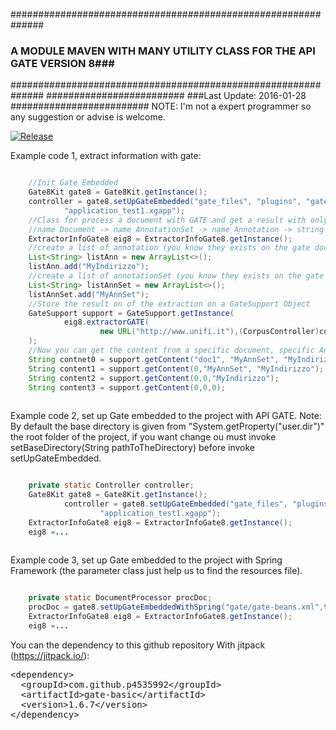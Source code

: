 ##############################################################
### A MODULE MAVEN WITH MANY UTILITY CLASS FOR THE API GATE VERSION 8###
##############################################################
#########################
###Last Update: 2016-01-28
#########################
NOTE: I'm not a expert programmer so any suggestion or advise is welcome.

[![Release](https://img.shields.io/github/release/p4535992/gate-basic.svg?label=maven)](https://jitpack.io/p4535992/gate-basic)

Example code 1, extract information with gate:
```java

    //Init Gate Embedded
    Gate8Kit gate8 = Gate8Kit.getInstance();
    controller = gate8.setUpGateEmbedded("gate_files", "plugins", "gate.xml", "user-gate.xml", "gate.session",
            "application_test1.xgapp");
    //Class for process a document with GATE and get a result with only the st ring value
    //name Document -> name AnnotationSet -> name Annotation -> string content.
    ExtractorInfoGate8 eig8 = ExtractorInfoGate8.getInstance();
    //create a list of annotation (you know they exists on the gate document,otherwise you get null result).....
    List<String> listAnn = new ArrayList<>();
    listAnn.add("MyIndirizzo");
    //create a list of annotationSet (you know they exists on the gate document,otherwise you get null result).....
    List<String> listAnnSet = new ArrayList<>();
    listAnnSet.add("MyAnnSet");
    //Store the result on of the extraction on a GateSupport Object
    GateSupport support = GateSupport.getInstance(
            eig8.extractorGATE(
                    new URL("http://www.unifi.it"),(CorpusController)controller,"corpus_test_1",listAnn,listAnnSet,true)
    );
    //Now you can get the content from a specific document, specific AnnotationSet, specific Annotation.
    String contnet0 = support.getContent("doc1", "MyAnnSet", "MyIndirizzo");
    String content1 = support.getContent(0,"MyAnnSet", "MyIndirizzo");
    String content2 = support.getContent(0,0,"MyIndirizzo");
    String content3 = support.getContent(0,0,0); 
    
```
Example code 2, set up Gate embedded to the project with API GATE.
Note: By default the base directory is given from "System.getProperty("user.dir")" the root folder of the project, if
you want change ou must invoke setBaseDirectory(String pathToTheDirectory) before invoke setUpGateEmbedded.

```java

    private static Controller controller;
    Gate8Kit gate8 = Gate8Kit.getInstance();
            controller = gate8.setUpGateEmbedded("gate_files", "plugins", "gate.xml", "user-gate.xml", "gate.session",
                    "application_test1.xgapp");
    ExtractorInfoGate8 eig8 = ExtractorInfoGate8.getInstance();
    eig8 =...
    
```
Example code 3, set up Gate embedded to the project with Spring Framework (the parameter class just help us to find the
resources file).

```java

    private static DocumentProcessor procDoc;
    procDoc = gate8.setUpGateEmbeddedWithSpring("gate/gate-beans.xml",this.getClass(),"documentProcessor");
    ExtractorInfoGate8 eig8 = ExtractorInfoGate8.getInstance();
    eig8 =...
```


You can the dependency to this github repository With jitpack (https://jitpack.io/):

<!-- Put the Maven coordinates in your HTML: -->
 <pre class="prettyprint">&lt;dependency&gt;
  &lt;groupId&gt;com.github.p4535992&lt;/groupId&gt;
  &lt;artifactId&gt;gate-basic&lt;/artifactId&gt;
  &lt;version&gt;<span id="latest_release">1.6.7</span>&lt;/version&gt;
&lt;/dependency&gt;  </pre>

<!-- Add this script to update "latest_release" span to latest version -->
<script>
      var user = 'p4535992'; // Replace with your user/repo
      var repo = 'gate-basic'

      var xmlhttp = new XMLHttpRequest();
      xmlhttp.onreadystatechange = function() {
          if (xmlhttp.readyState == 4 && xmlhttp.status == 200) {
              var myArr = JSON.parse(xmlhttp.responseText);
              populateRelease(myArr);
          }
      }
      xmlhttp.open("GET", "https://api.github.com/repos/" user + "/" + repo + "/releases", true);
      xmlhttp.send();

      function populateRelease(arr) {
          var release = arr[0].tag_name;
          document.getElementById("latest_release").innerHTML = release;
      }
</script>
